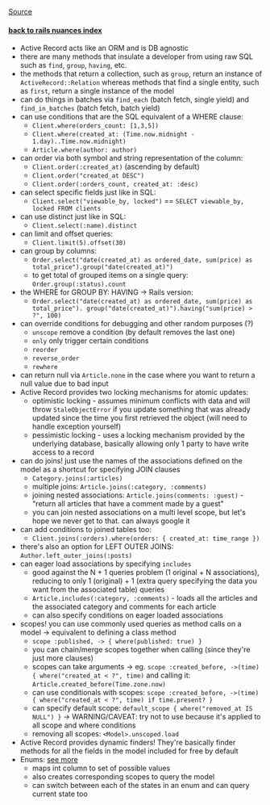 [Source](http://guides.rubyonrails.org/active_record_querying.html)

#### [back to rails nuances index](../rails-nuances.md)

* Active Record acts like an ORM and is DB agnostic
* there are many methods that insulate a developer from using raw SQL such as `find`, `group`, `having`, etc.
* the methods that return a collection, such as `group`, return an instance of `ActiveRecord::Relation` whereas methods that find a single entity, such as `first`, return a single instance of the model
* can do things in batches via `find_each` (batch fetch, single yield) and `find_in_batches` (batch fetch, batch yield)
* can use conditions that are the SQL equivalent of a WHERE clause:
  * `Client.where(orders_count: [1,3,5])`
  * `Client.where(created_at: (Time.now.midnight - 1.day)..Time.now.midnight)`
  * `Article.where(author: author)`
* can order via both symbol and string representation of the column:
  * `Client.order(:created_at)` (ascending by default)
  * `Client.order("created_at DESC")`
  * `Client.order(:orders_count, created_at: :desc)`
* can select specific fields just like in SQL:
  * `Client.select("viewable_by, locked")` == `SELECT viewable_by, locked FROM clients`
* can use distinct just like in SQL:
  * `Client.select(:name).distinct`
* can limit and offset queries:
  * `Client.limit(5).offset(30)`
* can group by columns:
  * `Order.select("date(created_at) as ordered_date, sum(price) as total_price").group("date(created_at)")`
  * to get total of grouped items on a single query: `Order.group(:status).count`
* the WHERE for GROUP BY: HAVING -> Rails version:
  * `Order.select("date(created_at) as ordered_date, sum(price) as total_price").
  group("date(created_at)").having("sum(price) > ?", 100)`
* can override conditions for debugging and other random purposes (?)
  * `unscope` remove a condition (by default removes the last one)
  * `only` only trigger certain conditions
  * `reorder`
  * `reverse_order`
  * `rewhere`
* can return null via `Article.none` in the case where you want to return a null value due to bad input
* Active Record provides two locking mechanisms for atomic updates:
  * optimistic locking - assumes minimum conflicts with data and will throw `StaleObjectError` if you update something that was already updated since the time you first retrieved the object (will need to handle exception yourself)
  * pessimistic locking - uses a locking mechanism provided by the underlying database, basically allowing only 1 party to have write access to a record
* can do joins! just use the names of the associations defined on the model as a shortcut for specifying JOIN clauses
  * `Category.joins(:articles)`
  * multiple joins: `Article.joins(:category, :comments)`
  * joining nested associations: `Article.joins(comments: :guest)` - "return all articles that have a comment made by a guest"
  * you can join nested associations on a multi level scope, but let's hope we never get to that. can always google it
* can add conditions to joined tables too:
  * `Client.joins(:orders).where(orders: { created_at: time_range })`
* there's also an option for LEFT OUTER JOINS: `Author.left_outer_joins(:posts)`
* can eager load associations by specifying `includes`
  * good against the N + 1 queries problem (1 original + N associations), reducing to only 1 (original) + 1 (extra query specifying the data you want from the associated table) queries
  * `Article.includes(:category, :comments)` - loads all the articles and the associated category and comments for each article
  * can also specify conditions on eager loaded associations
* scopes! you can use commonly used queries as method calls on a model -> equivalent to defining a class method
  * `scope :published, -> { where(published: true) }`
  * you can chain/merge scopes together when calling (since they're just more clauses)
  * scopes can take arguments -> eg. `scope :created_before, ->(time) { where("created_at < ?", time)` and calling it: `Article.created_before(Time.zone.now)`
  * can use conditionals with scopes: `scope :created_before, ->(time) { where("created_at < ?", time) if time.present? }`
  * can specify default scope: `default_scope { where("removed_at IS NULL") }` -> WARNING/CAVEAT: try not to use because it's applied to all scope and where conditions
  * removing all scopes: `<Model>.unscoped.load`
* Active Record provides dynamic finders! They're basically finder methods for all the fields in the model included for free by default
* Enums: [see more](http://api.rubyonrails.org/v5.1.1/classes/ActiveRecord/Enum.html)
  * maps int column to set of possible values
  * also creates corresponding scopes to query the model
  * can switch between each of the states in an enum and can query current state too
